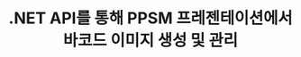 ---
############################# Static ############################
layout: "auto-gen-gist"
draft: false
path: "ko/assembly/net/barcode/ppsm/"
otherformats: PPT PPTX PPTM PPS PPSX POT POTX POTM ODP OTP 

############################# Head ############################
head_title: "PPSM 프레젠테이션에서 바코드 이미지 생성을 위한 .NET API"
head_description: "GroupDocs.Assembly .NET API를 사용하면 개발자가 프레젠테이션(PPT, PPTX, PPTM, PPS, PPSX, PPSM, POT 및 ODP) 문서 내에 바코드 이미지를 만들고 삽입할 수 있습니다."

############################# Header ############################
title: ".NET API를 통해 PPSM 프레젠테이션에서 바코드 이미지 생성 및 관리"
description: " GroupDocs.Assembly를 사용하면 .NET 프로그래머가 C#, ASP.NET 및 기타 .NET 앱 내의 PPSM 프레젠테이션에서 바코드 이미지를 동적으로 생성, 수정 및 관리할 수 있습니다."

######################### Download Button #######################
button:
    enable: true

############################# About ############################
about:
    enable: true
    title: "프레젠테이션 내부에 바코드를 생성하고 배치하는 방법은 무엇입니까?"
    content: |
      프레젠테이션은 발표자의 정보를 청중에게 전달하는 좋은 방법입니다. 텍스트 문서보다 쉽게 이해할 수 있어 기업, 기업인, 교사, 학생 등 폭넓게 활용하고 있습니다. 바코드 사용은 거의 모든 유형의 비즈니스에서 식별을 위해 매우 보편화되고 있습니다. GroupDocs.Assembly .NET API를 사용하면 PowerPoint 및 PPT, PPTX, PPTM, PPS, PPSX, PPSM, POT, POTX, POTM, ODP 등과 같은 기타 유형의 프레젠테이션 내부에 바코드 이미지를 만들고 삽입할 수 있습니다. 일반적으로 사용되는 여러 1D 및 2D 바코드 유형을 지원합니다. 또한 프레젠테이션 슬라이드의 바코드 사용자 지정을 완벽하게 지원하며 바코드 이미지 크기 조정, 앞뒤 색상 설정, 글꼴 변경, 바코드 텍스트 배치 향상, 바코드 이미지 해상도 설정 등을 수행할 수 있습니다. 

############################# content ############################
steps:
    enable: true
    block:
    - title_left: "PPSM 프레젠테이션에 바코드 추가"
      content_left: |
       아래 C# .NET 코드는 사용자가 지원되는 다양한 기호를 사용하여 바코드 이미지를 동적으로 생성하고 이를 Microsoft PowerPoint PPSM 프레젠테이션 슬라이드에 삽입하는 방법을 보여줍니다.
      
      title_right: ".NET을 통해 PPSM 파일에 바코드 삽입"
      content_right: |
        * [DocumentAssembler](https://apireference.groupdocs.com/assembly/net/groupdocs.assembly/documentassembler)의 인스턴스를 만듭니다.
        * 다음 파라미터로 [AssembleDocument]( https://apireference.groupdocs.com/assembly/net/groupdocs.assembly.documentassembler/assembledocument/methods/1) 메서드를 호출합니다.
          * 템플릿 문서를 읽는 스트림.
          * 결과 문서를 작성하는 스트림.
          * 문서 로드 및 저장을 위한 추가 옵션.
          * 데이터 소스 개체에 대한 정보입니다.
     
      gisthash: "1eb55d05b653c510028185fea185dabe"
      gistfile: "create_barcodes_in_presentations.cs"

    - title_left: "시스템 요구 사항"
      content_left: |
       GroupDocs.Assembly .NET API는 모든 주요 플랫폼 및 운영 체제에서 지원됩니다. 전체 시스템 요구 사항 가이드를 보려면 [시스템 요구 사항](https://docs.groupdocs.com/assembly/net/system-requirements/)을 방문하십시오. 아래 코드를 실행하기 전에 다음 전제 조건이 컴퓨터에 설치되어 있는지 확인하십시오. 체계:
        * 운영 체제: 마이크로소프트 윈도우, 리눅스, 맥OS
        * 개발 환경: Visual Studio, Xamarin, MonoDevelop 등
        * 프레임워크: .NET Framework, .NET Standard, .NET Core, Mono
        * [NuGet](https://www.nuget.org/packages/GroupDocs.Assembly/)에서 최신 버전의 GroupDocs.Assembly .NET API를 가져옵니다.
        
      title_right: "GroupDocs.Assembly를 사용하는 이유"
      content_right: |
       * 사용자가 템플릿에서 사용자 정의 문서를 만들 수 있습니다.
       * 문서 생성 및 자동화를 위해 추가 소프트웨어가 필요하지 않습니다.
       * 데이터 소스를 기반으로 출력 문서를 생성하는 기능
       * 보고서에 문서 내용을 동적으로 삽입
       * 동적으로 이메일 첨부 파일 첨부 및 보고서에 하이퍼링크 삽입
       * 빈 단락 자동 제거
       * 여러 데이터 형식에 대한 완벽한 지원
       * 동적 이메일 첨부 파일 지원

demos:
    enable: true
        

more_formats:
    enable: true


back_to_top:
    enable: true
---